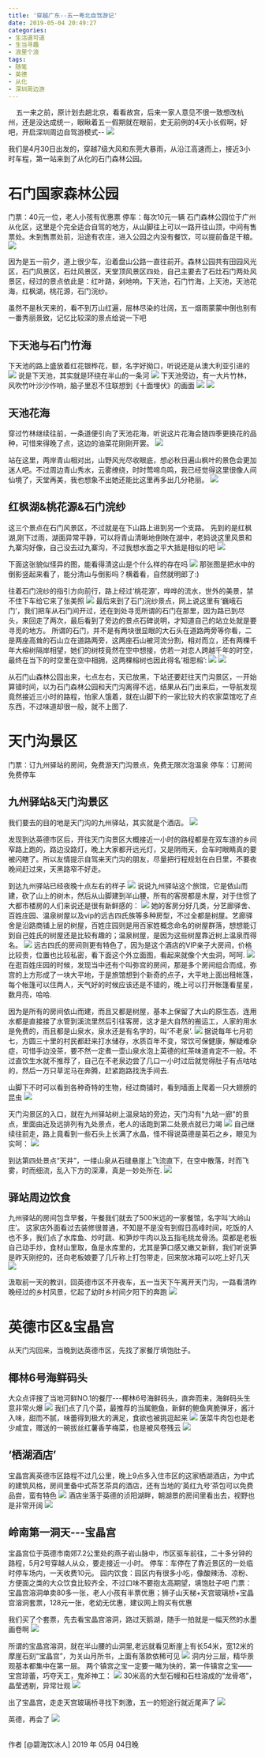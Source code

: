 ```yaml
---
title: '穿越广东--五一粤北自驾游记'
date: 2019-05-04 20:49:27
categories:
- 生活道可道
- 生当寻趣
- 浪里个浪
tags:
- 随笔
- 英德
- 从化
- 深圳周边游
---
```



&nbsp;&nbsp;&nbsp;&nbsp;五一来之前，原计划去趟北京，看看故宫，后来一家人意见不很一致想改杭州，还是没达成统一，眼瞅着五一假期就在眼前，史无前例的4天小长假啊，好吧，开启深圳周边自驾游模式--
![](https://raw.githubusercontent.com/liruixue/muqiaosite/master/images/life-tour/Life-think-yingde-gd/03-bjg-bao1.jpg) 
<!-- more -->  
我们是4月30日出发的，穿越7级大风和东莞大暴雨，从沿江高速而上，接近3小时车程，第一站来到了从化的石门森林公园。

#  石门国家森林公园

门票：40元一位，老人小孩有优惠票
停车：每次10元一辆 石门森林公园位于广州从化区，这里是个完全适合自驾的地方，从山脚往上可以一路开往山顶，中间有售票处。未到售票处前，沿途有农庄，进入公园之内没有餐饮，可以提前备足干粮。
![](https://raw.githubusercontent.com/liruixue/muqiaosite/master/images/life-tour/Life-think-yingde-gd/00-shimen-all-map.jpg) 

因为是五一前夕，道上很少车，沿着盘山公路一直往前开。森林公园共有田园风光区，石门风景区，石灶风景区，天堂顶风景区四处，自己主要去了石灶石门两处风景区，经过的景点依此是：红叶路，剁地响，下天池，石门竹海，上天池，天池花海，红枫湖，桃花源，石门浣纱。

虽然不是秋天来的，看不到万山红遍，层林尽染的壮阔，五一烟雨蒙蒙中倒也别有一番秀丽景致，记忆比较深的景点给说一下吧

##  下天池与石门竹海
下天池的路上盛放着红花银桦花，额，名字好拗口，听说还是从澳大利亚引进的
![](https://raw.githubusercontent.com/liruixue/muqiaosite/master/images/life-tour/Life-think-yingde-gd/00-shimen-flower.jpg) 
说是下天池，其实就是环绕在半山的一条河
![](https://raw.githubusercontent.com/liruixue/muqiaosite/master/images/life-tour/Life-think-yingde-gd/00-shimen-xiatianchi-view.jpg) 
下天池旁边，有一大片竹林，风吹竹叶沙沙作响，脑子里忍不住联想到《十面埋伏》的画面
![](https://raw.githubusercontent.com/liruixue/muqiaosite/master/images/life-tour/Life-think-yingde-gd/00-shimen-zhulin.jpg) 
![](https://raw.githubusercontent.com/liruixue/muqiaosite/master/images/life-tour/Life-think-yingde-gd/00-shimen-zhulin2.jpg) 
##  天池花海
穿过竹林继续往前，一条道便引向了天池花海，听说这片花海会随四季更换花的品种，可惜来得晚了点，这边的油菜花刚刚开罢。
![](https://raw.githubusercontent.com/liruixue/muqiaosite/master/images/life-tour/Life-think-yingde-gd/00-shimen-xianjing.jpg) 

站在这里，两岸青山相对出，山野风光尽收眼底，想必秋日遍山枫叶的景色会更加迷人吧。不过周边青山秀水，云雾缭绕，时时莺啼鸟鸣，我已经觉得这里很像人间仙境了，天堂再美，我也想象不出她还能比这里再多出几分艳丽。
![](https://raw.githubusercontent.com/liruixue/muqiaosite/master/images/life-tour/Life-think-yingde-gd/00-shimen-tianchihuahai.jpg) 
##  红枫湖&桃花源&石门浣纱
这三个景点在石门风景区，不过就是在下山路上进到另一个支路。
先到的是红枫湖,刚下过雨，湖面异常平静，可以将青山清晰地倒映在湖中，老妈说这里风景和九寨沟好像，自己没去过九寨沟，不过我想水面之平大抵是相似的吧
![](https://raw.githubusercontent.com/liruixue/muqiaosite/master/images/life-tour/Life-think-yingde-gd/00-shimen-hongfenghu.jpg)

下面这张貌似怪异的图，能看得清这山是个什么样的存在吗
![](https://raw.githubusercontent.com/liruixue/muqiaosite/master/images/life-tour/Life-think-yingde-gd/00-shimen-hongfenghu2.jpg)
那张图是把水中的倒影竖起来看了，能分清山与倒影吗？横着看，自然就明郎了:)

往着石门浣纱的指引方向前行，路上经过‘桃花源’，哗哗的流水，世外的美景，禁不住下车给它来了张美照
![](https://raw.githubusercontent.com/liruixue/muqiaosite/master/images/life-tour/Life-think-yingde-gd/00-shimen-shiwaitaoyuan.jpg)
最后来到了石门浣纱景点，网上说这里有‘巍峨石门’，我们把车从石门间开过，还在到处寻觅所谓的石门在那里，因为路已到尽头，来回走了两次，最后看到了旁边的景点石碑说明，才知道自己的站立处就是要寻觅的地方。
所谓的石门，并不是有两块很显眼的大石头在道路两旁等你看，二是两座高耸的石山立在道路两旁，这两座石山被河流分割，相对而立，还有两棵千年大榕树隔岸相望，她们的树枝竟然在空中想接，仿若一对恋人跨越千年的时空，最终在当下的时空里在空中相拥，这两棵榕树也因此得名‘相思榕’:
![](https://raw.githubusercontent.com/liruixue/muqiaosite/master/images/life-tour/Life-think-yingde-gd/00-shimen-xiangsirong2.jpg)
![](https://raw.githubusercontent.com/liruixue/muqiaosite/master/images/life-tour/Life-think-yingde-gd/00-shimen-xiangsirong.jpg)

从石门山森林公园出来，七点左右，天已放黑，下站还要赶往天门沟景区，一开始算错时间，以为石门森林公园和天门沟离得不远，结果从石门出来后，一导航发现竟然接近三小时的路程，怕家人饿着，就在山脚下的一家比较大的农家菜馆吃了点东西，不过味道却很一般，就不上图了.

#  天门沟景区
门票：订九州驿站的房间，免费游天门沟景点，免费无限次泡温泉
停车：订房间免费停车
##  九州驿站&天门沟景区
我们要去的目的地是天门沟的九州驿站，其实就是个酒店。
![](https://raw.githubusercontent.com/liruixue/muqiaosite/master/images/life-tour/Life-think-yingde-gd/01-tmg-hotel-gate.jpg)

发现到达英德市区后，开往天门沟景区大概接近一小时的路程都是在双车道的乡间窄路上跑的，路边没路灯，晚上大家都开远光灯，又是阴雨天，会车时眼睛真的要被闪瞎了。所以友情提示自驾来天门沟的朋友，尽量把行程规划在白日里，不要夜晚间赶过来，天黑路窄不好走。

到达九州驿站已经夜晚十点左右的样子
![](https://raw.githubusercontent.com/liruixue/muqiaosite/master/images/life-tour/Life-think-yingde-gd/01-tmg-hotel.jpg)
说说九州驿站这个旅馆，它是依山而建，砍了山上的树木，然后从山脚建到半山腰，所有的客房都是木屋，对于住惯了大都市楼房的人们来说还是很有新鲜感的：
![](https://raw.githubusercontent.com/liruixue/muqiaosite/master/images/life-tour/Life-think-yingde-gd/01-tmg-hotel-view.jpg)
她的客房分好几类，分艺廊驿舍、百姓庄园、温泉树屋以及vip的远古四氏族等多种房型，不过全都是树屋。艺廊驿舍是沿路商铺上层的树屋，百姓庄园则是用百家姓概念命名的树屋群落，想想能订到自己姓氏的树屋还是比较有趣的；温泉树屋，是因为这些树屋靠近树上温泉而得名。
![](https://raw.githubusercontent.com/liruixue/muqiaosite/master/images/life-tour/Life-think-yingde-gd/01-tmg-hotel-wenquan.jpg)
远古四氏的房间则更有特色了，因为是这个酒店的VIP亲子大房间，价格比较贵，位置也比较私密，看下面这个外立面图，看起来就像个大虫洞，呵呵.
![](https://raw.githubusercontent.com/liruixue/muqiaosite/master/images/life-tour/Life-think-yingde-gd/01-tmg-hotel-vip-house.jpg)
在逛百姓庄园的时候，发现当中还有个叫弥宫的房间，那是多个房间组合而成，弥宫的上方形成了一块大平地，于是旅馆想到个新奇的点子，大平地上面出租帐篷，每个帐篷可以住两人，天气好的时候应该还是不错的，晚上可以打开帐篷看星星，数月亮，哈哈.

因为是所有的房间依山而建，而且又都是树屋，基本上保留了大山的原生态，连用水都是直接接了水管到溪流里然后引往客房，这才是大自然的搬运工，人家的用水是免费的，而且都是山泉水，泉水还是有名字的，叫‘不老泉’.
![](https://raw.githubusercontent.com/liruixue/muqiaosite/master/images/life-tour/Life-think-yingde-gd/01-tmg-bulaoquan.jpg)
据说每年七月初七，方圆三十里的村民都赶来打水储存，水质百年不变，常饮可保健康，解疑难杂症，可惜手边没茶，要不然一定煮一壶山泉水泡上英德的红茶味道肯定不一般。不过直饮生水就不推荐了，自己在不老泉边尝了几口一小时过后就觉得肚子有点咕咕的，然后一万只草泥马在奔腾，赶紧跑路找洗手间去.

山脚下不时可以看到各种奇特的生物，经过商铺时，看到墙面上爬着一只大翅膀的昆虫
![](https://raw.githubusercontent.com/liruixue/muqiaosite/master/images/life-tour/Life-think-yingde-gd/01-tmg-animal.jpg)

天门沟景区的入口，就在九州驿站树上温泉站的旁边，天门沟有"九站一廊"的景点，里面由近及远排列有九处景点，老人的话跑到第二处景点就已力竭
![](https://raw.githubusercontent.com/liruixue/muqiaosite/master/images/life-tour/Life-think-yingde-gd/01-tmg-map.jpg)
自己继续往前走，路上竟看到一些石头上长满了水晶，怪不得说英德是英石之乡，眼见为实呵：
![](https://raw.githubusercontent.com/liruixue/muqiaosite/master/images/life-tour/Life-think-yingde-gd/01-tmg-shuijing.jpg)

到达第四处景点“天井”，一缕山泉从石缝悬崖上飞流直下，在空中散落，时而飞雾，时而细流，乱入下方的深潭，真是一妙处所在.
![](https://raw.githubusercontent.com/liruixue/muqiaosite/master/images/life-tour/Life-think-yingde-gd/01-tmg-4view.jpg)

##  驿站周边饮食
九州驿站的房间包含早餐，午餐我们就去了500米远的一家餐馆，名字叫‘大岭山庄’。
这家店外面看过去装修很普通，不知是不是没有到假日高峰时间，吃饭的人也不多，我们点了水库鱼、炒时蔬、和笋炒牛肉以及五指毛桃龙骨汤。菜都是老板自己动手炒，食材山里取，鱼是水库里的，尤其是笋口感又嫩又新鲜，我们听说笋是昨天刚挖的，还向老板娘要了几斤称上打包带走，回来放冰箱可以吃上好几天
![](https://raw.githubusercontent.com/liruixue/muqiaosite/master/images/life-tour/Life-think-yingde-gd/01-tmg-dalingzhuang.jpg)

汲取前一天的教训，回英德市区不开夜车，五一当天下午离开天门沟，一路看清昨晚经过的乡村风景，忆起了幼时乡村间夕阳下的奔跑
![](https://raw.githubusercontent.com/liruixue/muqiaosite/master/images/life-tour/Life-think-yingde-gd/01-tmg-road.jpg)


#  英德市区&宝晶宫
从天门沟回来，当晚到达英德市区，先找了家餐厅填饱肚子。
##  椰林6号海鲜码头
大众点评搜了当地河鲜NO.1的餐厅---椰林6号海鲜码头，直奔而来，海鲜码头生意非常火爆
![](https://raw.githubusercontent.com/liruixue/muqiaosite/master/images/life-tour/Life-think-yingde-gd/02-yd-ylsix-seafood3.jpg)
我们点了几个菜，最推荐的当属鲍鱼，新鲜的鲍鱼爽脆弹牙，酱汁入味，甜而不腻，味蕾得到极大的满足，食欲也被挑逗起来
![](https://raw.githubusercontent.com/liruixue/muqiaosite/master/images/life-tour/Life-think-yingde-gd/02-yd-ylsix-seafood.jpg)
菠菜牛肉包也是老少咸宜，赠送的一碗拔丝红薯香芋梅菜，也是被风卷残云
![](https://raw.githubusercontent.com/liruixue/muqiaosite/master/images/life-tour/Life-think-yingde-gd/02-yd-ylsix-seafood2.jpg)

##  ‘栖湖酒店’
宝晶宫离英德市区路程不过几公里，晚上9点多入住市区的这家栖湖酒店，为中式的建筑风格，房间里备中式茶艺茶具的酒店，还有当地的‘英红九号’茶包可以免费品尝，蛮有特色
![](https://raw.githubusercontent.com/liruixue/muqiaosite/master/images/life-tour/Life-think-yingde-gd/02-yd-xh-hotel.jpg)
酒店坐落于英德的浈阳湖畔，朝湖景的房间里看出去，视野也是非常开阔
![](https://raw.githubusercontent.com/liruixue/muqiaosite/master/images/life-tour/Life-think-yingde-gd/02-yd-xh-hotel2.jpg)

##  岭南第一洞天---宝晶宫
宝晶宫位于英德市南郊7.2公里处的燕子岩山脉中，市区驱车前往，二十多分钟的路程，5月2号穿越人从众，要走接近一小时。
停车：车停在了靠近景区的一处临时停车场内，一天收费10元。
园内饮食：园区内有很多小吃，像酸辣汤、凉粉、方便面之类的大众饮食比较齐全，不过口味不要抱太高期望，填饱肚子吧
门票：宝晶宫溶洞单卖80多一张，老人小孩有半票优惠；狮子山天梯+天宫玻璃桥+宝晶宫溶洞套票，128元一张，老幼无优惠，建议网上购买有优惠

我们买了个套票，先去看宝晶宫溶洞，路过天鹅湖，随手一拍就是一幅天然的水墨画卷啊
![](https://raw.githubusercontent.com/liruixue/muqiaosite/master/images/life-tour/Life-think-yingde-gd/03-bjg-tianehu.jpg)

所谓的宝晶宫溶洞，就在半山腰的山洞里,老远就看见断崖上有长54米，宽12米的摩崖石刻“宝晶宫”，为关山月所书，上面有落款依稀可见
![](https://raw.githubusercontent.com/liruixue/muqiaosite/master/images/life-tour/Life-think-yingde-gd/03-bjg-view.jpg)
洞内分三层，精华景观基本都集中在第一层。
两个镇宫之宝一定要一睹为快的，第一件镇宫之宝——宝宫琼蕾，巧夺天工，鬼斧神工：
![](https://raw.githubusercontent.com/liruixue/muqiaosite/master/images/life-tour/Life-think-yingde-gd/03-bjg-bao1.jpg)
30米高的大型石幔和石柱溶成的“龙骨塔”，晶莹透剔，异常壮观
![](https://raw.githubusercontent.com/liruixue/muqiaosite/master/images/life-tour/Life-think-yingde-gd/03-bjg-bao2.jpg)

出了宝晶宫，走走天宫玻璃桥寻找下刺激，五一的短途行就近尾声了
![](https://raw.githubusercontent.com/liruixue/muqiaosite/master/images/life-tour/Life-think-yingde-gd/03-bjg-blq1.jpg)

英德，再会了
![](https://raw.githubusercontent.com/liruixue/muqiaosite/master/images/life-tour/Life-think-yingde-gd/03-bjg-blq-go.jpg)

<br/>
作者 [@碧海饮冰人]    
2019 年 05月 04日晚    



